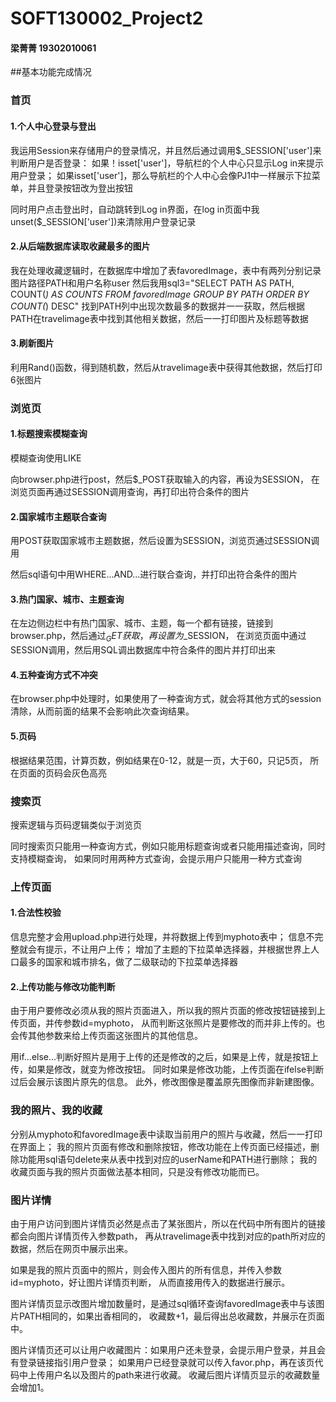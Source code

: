 # SOFT130002_Project2

#### 梁菁菁 19302010061

##基本功能完成情况

### 首页

#### 1.个人中心登录与登出

我运用Session来存储用户的登录情况，并且然后通过调用$_SESSION['user']来判断用户是否登录：
如果！isset['user']，导航栏的个人中心只显示Log in来提示用户登录；
如果isset['user']，那么导航栏的个人中心会像PJ1中一样展示下拉菜单，并且登录按钮改为登出按钮

同时用户点击登出时，自动跳转到Log in界面，在log in页面中我unset($_SESSION['user'])来清除用户登录记录

#### 2.从后端数据库读取收藏最多的图片

我在处理收藏逻辑时，在数据库中增加了表favoredImage，表中有两列分别记录图片路径PATH和用户名称user
然后我用sql3="SELECT PATH AS PATH, COUNT(*) AS COUNTS FROM favoredImage GROUP BY PATH ORDER BY COUNT(*) DESC"
找到PATH列中出现次数最多的数据并一一获取，然后根据PATH在travelimage表中找到其他相关数据，然后一一打印图片及标题等数据

#### 3.刷新图片
利用Rand()函数，得到随机数，然后从travelimage表中获得其他数据，然后打印6张图片

### 浏览页

#### 1.标题搜索模糊查询
模糊查询使用LIKE

向browser.php进行post，然后$_POST获取输入的内容，再设为SESSION，
在浏览页面再通过SESSION调用查询，再打印出符合条件的图片

#### 2.国家城市主题联合查询

用POST获取国家城市主题数据，然后设置为SESSION，浏览页通过SESSION调用

然后sql语句中用WHERE...AND...进行联合查询，并打印出符合条件的图片

#### 3.热门国家、城市、主题查询

在左边侧边栏中有热门国家、城市、主题，每一个都有链接，链接到browser.php，然后通过$_GET获取，再设置为$_SESSION，
在浏览页面中通过SESSION调用，然后用SQL调出数据库中符合条件的图片并打印出来

#### 4.五种查询方式不冲突

在browser.php中处理时，如果使用了一种查询方式，就会将其他方式的session清除，从而前面的结果不会影响此次查询结果。

#### 5.页码

根据结果范围，计算页数，例如结果在0-12，就是一页，大于60，只记5页，
所在页面的页码会灰色高亮


### 搜索页

搜索逻辑与页码逻辑类似于浏览页

同时搜索页只能用一种查询方式，例如只能用标题查询或者只能用描述查询，同时支持模糊查询，
如果同时用两种方式查询，会提示用户只能用一种方式查询



### 上传页面

#### 1.合法性校验

信息完整才会用upload.php进行处理，并将数据上传到myphoto表中；
信息不完整就会有提示，不让用户上传；
增加了主题的下拉菜单选择器，并根据世界上人口最多的国家和城市排名，做了二级联动的下拉菜单选择器


#### 2.上传功能与修改功能判断

由于用户要修改必须从我的照片页面进入，所以我的照片页面的修改按钮链接到上传页面，并传参数id=myphoto，
从而判断这张照片是要修改的而并非上传的。也会传其他参数来给上传页面这张图片的其他信息。

用if...else...判断好照片是用于上传的还是修改的之后，如果是上传，就是按钮上传，如果是修改，就变为修改按钮。
同时如果是修改功能，上传页面在ifelse判断过后会展示该图片原先的信息。
此外，修改图像是覆盖原先图像而非新建图像。

### 我的照片、我的收藏

分别从myphoto和favoredImage表中读取当前用户的照片与收藏，然后一一打印在界面上；
我的照片页面有修改和删除按钮，修改功能在上传页面已经描述，删除功能用sql语句delete来从表中找到对应的userName和PATH进行删除；
我的收藏页面与我的照片页面做法基本相同，只是没有修改功能而已。

### 图片详情

由于用户访问到图片详情页必然是点击了某张图片，所以在代码中所有图片的链接都会向图片详情页传入参数path，
再从travelimage表中找到对应的path所对应的数据，然后在网页中展示出来。

如果是我的照片页面中的照片，则会传入图片的所有信息，并传入参数id=myphoto，好让图片详情页判断，
从而直接用传入的数据进行展示。

图片详情页显示改图片增加数量时，是通过sql循环查询favoredImage表中与该图片PATH相同的，如果出香相同的，
收藏数+1，最后得出总收藏数，并展示在页面中。

图片详情页还可以让用户收藏图片：如果用户还未登录，会提示用户登录，并且会有登录链接指引用户登录；
如果用户已经登录就可以传入favor.php，再在该页代码中上传用户名以及图片的path来进行收藏。
收藏后图片详情页显示的收藏数量会增加1。


